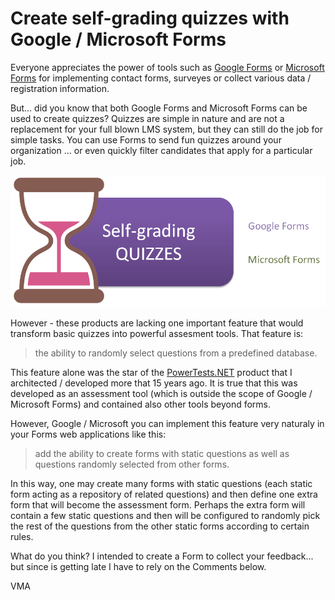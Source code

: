 Create self-grading quizzes with Google / Microsoft Forms
=========================================================

Everyone appreciates the power of tools such as [Google Forms](http://forms.google.com) or [Microsoft Forms](http://forms.office.com) for implementing contact forms, surveyes or collect various data / registration information. 

But... did you know that both Google Forms and Microsoft Forms can be used to create quizzes? Quizzes are simple in nature and are not a replacement for your full blown LMS system, but they can still do the job for simple tasks. You can use Forms to send fun quizzes around your organization ... or even quickly filter candidates that apply for a particular job.

![](/img/posts/forms.png)

However - these products are lacking one important feature that would transform basic quizzes into powerful assesment tools. That feature is: 

> the ability to randomly select questions from a predefined database.

This feature alone was the star of the [PowerTests.NET](http://www.powertests.net) product that I architected / developed more that 15 years ago. It is true that this was developed as an assessment tool (which is outside the scope of Google / Microsoft Forms) and contained also other tools beyond forms. 

However, Google / Microsoft you can implement this feature very naturaly in your Forms web applications like this:

> add the ability to create forms with static questions as well as questions randomly selected from other forms.

In this way, one may create many forms with static questions (each static form acting as a repository of related questions) and then define one extra form that will become the assessment form. Perhaps the extra form will contain a few static questions and then will be configured to randomly pick the rest of the questions from the other static forms according to certain rules.

What do you think? I intended to create a Form to collect your feedback... but since is getting late I have to rely on the Comments below.

VMA
